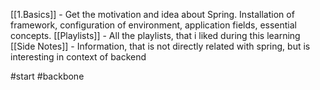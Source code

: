 
[[1.Basics]] - Get the motivation and idea about Spring. Installation of framework, configuration of environment, application fields, essential concepts. 
[[Playlists]] - All the playlists, that i liked during this learning
[[Side Notes]] - Information, that is not directly related with spring, but is interesting in context of backend

#start
#backbone 

